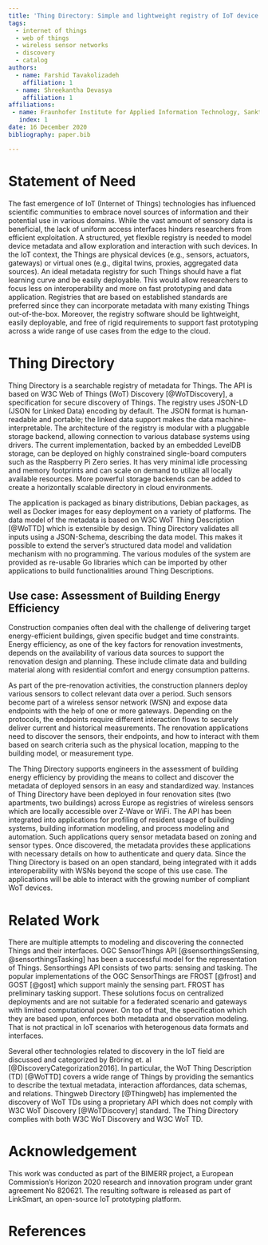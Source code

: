 ```yaml
---
title: 'Thing Directory: Simple and lightweight registry of IoT device metadata'
tags:
  - internet of things
  - web of things
  - wireless sensor networks
  - discovery
  - catalog
authors:
  - name: Farshid Tavakolizadeh
    affiliation: 1
  - name: Shreekantha Devasya
    affiliation: 1
affiliations:
 - name: Fraunhofer Institute for Applied Information Technology, Sankt Augustin, Germany
   index: 1
date: 16 December 2020
bibliography: paper.bib

---
```


# Statement of Need  
<!-- A clear Statement of Need that illustrates the research purpose of the software. -->

The fast emergence of IoT (Internet of Things) technologies has influenced scientific communities to embrace novel sources of information and their potential use in various domains. While the vast amount of sensory data is beneficial, the lack of uniform access interfaces hinders researchers from efficient exploitation. A structured, yet flexible registry is needed to model device metadata and allow exploration and interaction with such devices. In the IoT context, the Things are physical devices (e.g., sensors, actuators, gateways) or virtual ones (e.g., digital twins, proxies, aggregated data sources). An ideal metadata registry for such Things should have a flat learning curve and be easily deployable. This would allow researchers to focus less on interoperability and more on fast prototyping and data application. Registries that are based on established standards are preferred since they can incorporate metadata with many existing Things out-of-the-box. Moreover, the registry software should be lightweight, easily deployable, and free of rigid requirements to support fast prototyping across a wide range of use cases from the edge to the cloud. 

# Thing Directory 
<!-- A summary describing the high-level functionality and purpose of the software for a diverse, non-specialist audience. -->

Thing Directory is a searchable registry of metadata for Things. The API is based on W3C 
Web of Things (WoT) Discovery [@WoTDiscovery], a specification for secure discovery of Things. The registry uses JSON-LD (JSON for Linked Data) encoding by default. The JSON format is human-readable and portable; the linked data support makes the data machine-interpretable. The architecture of the registry is modular with a pluggable storage backend, allowing connection to various database systems using drivers. The current implementation, backed by an embedded LevelDB storage, can be deployed on highly constrained single-board computers such as the Raspberry Pi Zero series. It has very minimal idle processing and memory footprints and can scale on demand to utilize all locally available resources. More powerful storage backends can be added to create a horizontally scalable directory in cloud environments. 

The application is packaged as binary distributions, Debian packages, as well as Docker images for easy deployment on a variety of platforms. The data model of the metadata is based on W3C WoT Thing Description [@WoTTD] which is extensible by design. Thing Directory validates all inputs using a JSON-Schema, describing the data model. This makes it possible to extend the server’s structured data model and validation mechanism with no programming. The various modules of the system are provided as re-usable Go libraries which can be imported by other applications to build functionalities around Thing Descriptions.

<!-- Mention (if applicable) a representative set of past or ongoing research projects using the software and recent scholarly publications enabled by it. -->


## Use case: Assessment of Building Energy Efficiency 
Construction companies often deal with the challenge of delivering target energy-efficient buildings, given specific budget and time constraints. Energy efficiency, as one of the key factors for renovation investments, depends on the availability of various data sources to support the renovation design and planning. These include climate data and building material along with residential comfort and energy consumption patterns. 

As part of the pre-renovation activities, the construction planners deploy various sensors to collect relevant data over a period. Such sensors become part of a wireless sensor network (WSN) and expose data endpoints with the help of one or more gateways. Depending on the protocols, the endpoints require different interaction flows to securely deliver current and historical measurements. The renovation applications need to discover the sensors, their endpoints, and how to interact with them based on search criteria such as the physical location, mapping to the building model, or measurement type. 

The Thing Directory supports engineers in the assessment of building energy efficiency by providing the means to collect and discover the metadata of deployed sensors in an easy and standardized way. Instances of Thing Directory have been deployed in four renovation sites (two apartments, two buildings) across Europe as registries of wireless sensors which are locally accessible over Z-Wave or WiFi. The API has been integrated into applications for profiling of resident usage of building systems, building information modeling, and process modeling and automation. Such applications query sensor metadata based on zoning and sensor types. Once discovered, the metadata provides these applications with necessary details on how to authenticate and query data. Since the Thing Directory is based on an open standard, being integrated with it adds interoperability with WSNs beyond the scope of this use case. The applications will be able to interact with the growing number of compliant WoT devices.  

# Related Work 
<!-- A list of key references, including to other software addressing related needs. -->

There are multiple attempts to modeling and discovering the connected Things and their interfaces. OGC SensorThings API [@sensorthingsSensing, @sensorthingsTasking] has been a successful model for the representation of Things. Sensorthings API consists of two parts: sensing and tasking. The popular implementations of the OGC SensorThings are FROST [@frost] and GOST [@gost] which support mainly the sensing part. FROST has preliminary tasking support. These solutions focus on centralized deployments and are not suitable for a federated scenario and gateways with limited computational power. On top of that, the specification which they are based upon, enforces both metadata and observation modeling. That is not practical in IoT scenarios with heterogenous data formats and interfaces. 

Several other technologies related to discovery in the IoT field are discussed and categorized by Bröring et. al [@DiscoveryCategorization2016]. In particular, the WoT Thing Description (TD) [@WoTTD] covers a wide range of Things by providing the semantics to describe the textual metadata, interaction affordances, data schemas, and relations. Thingweb Directory [@Thingweb] has implemented the discovery of WoT TDs using a proprietary API which does not comply with W3C WoT Discovery [@WoTDiscovery] standard. The Thing Directory complies with both W3C WoT Discovery and W3C WoT TD.

# Acknowledgement 
<!-- Acknowledgement of any financial support. -->

This work was conducted as part of the BIMERR project, a European Commission’s Horizon 2020 research and innovation program under grant agreement No 820621. The resulting software is released as part of LinkSmart, an open-source IoT prototyping platform.  

# References
